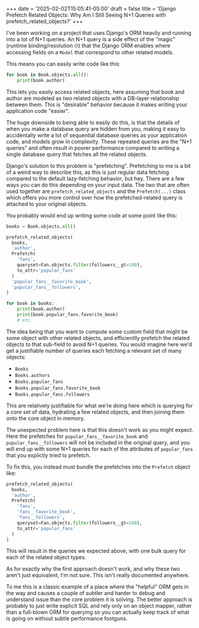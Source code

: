 +++
date = '2025-02-02T15:05:41-05:00'
draft = false
title = 'Django Prefetch Related Objects: Why Am I Still Seeing N+1 Queries with prefetch_related_objects?'
+++

I've been working on a project that uses Django's ORM heavily and running into a lot of N+1 queries. An N+1 query is a side effect of the "magic" (runtime binding/resolution :roll_eyes:) that the Django ORM enables where accessing fields on a `Model` that correspond to other related models.

This means you can easily write code like this:

```python
for book in Book.objects.all():
    print(book.author)
```

This lets you easily access related objects, here assuming that book and author are modeled as two related objects with a DB-layer relationship between them. This is "desirable" behavior because it makes writing your application code "easier".

The huge downside to being able to easily do this, is that the details of when you make a database query are hidden from you, making it easy to accidentally write a lot of sequential database queries as your application code, and models grow in complexity. These repeated queries are the "N+1 queries" and often result in poorer performance compared to writing a single database query that fetches all the related objects.

Django's solution to this problem is "prefetching". Prefetching to me is a bit of a weird way to describe this, as this is just regular data fetching compared to the default lazy-fetching behavior, but hey. There are a few ways you can do this depending on your input data. The two that are often used together are `prefetch_related_objects` and the `Prefetch(...)` class which offers you more control over how the prefetched-related query is attached to your original objects.

You probably would end up writing some code at some point like this:

```python
books = Book.objects.all()

prefetch_related_objects(
  books, 
  'author',
  Prefetch(
    'fans',
    queryset=Fan.objects.filter(followers__gt=100),
    to_attr='popular_fans'
  )
  'popular_fans__favorite_book',
  'popular_fans__followers',
)

for book in books:
    print(book.author)
    print(book.popular_fans.favorite_book)
    # etc.
```

The idea being that you want to compute some custom field that might be some object with other related objects, and efficientlly prefetch the related objects to that sub-field to avoid N+1 queries. You would imagine here we'd get a justifiable number of queries each fetching a relevant set of many objects:

- `Books`
- `Books.authors`
- `Books.popular_fans`
- `Books.popular_fans.favorite_book`
- `Books.popular_fans.followers`

This are relatively justifiable for what we're doing here which is querying for a core set of data, hydrating a few related objects, and then joining them onto the core object in memory.

The unexpected problem here is that this doesn't work as you might expect. Here the prefetches for `popular_fans__favorite_book` and `popular_fans__followers` will not be included in the original query, and you will end up with some N+1 queries for each of the attributes of `popular_fans` that you explictly tried to prefetch.

To fix this, you instead must bundle the prefetches into the `Prefetch` object like:

```python
prefetch_related_objects(
  books, 
  'author',
  Prefetch(
    'fans',
    'fans__favorite_book',
    'fans__followers',
    queryset=Fan.objects.filter(followers__gt=100),
    to_attr='popular_fans'
  )
)
```

This will result in the queries we expected above, with one bulk query for each of the related object types.

As for exactly why the first approach doesn't work, and why these two aren't just equivalent, I'm not sure. This isn't really documented anywhere.

To me this is a classic example of a place where the "helpful" ORM gets in the way and causes a couple of subtler and harder to debug and understand issue than the core problem it is solving. The better approach is probably to just write explicit SQL and rely only on an object mapper, rather than a full-blown ORM for querying so you can actually keep track of what is going on without subtle performance footguns.
